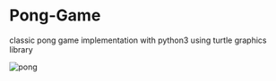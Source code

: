 # Pong-Game
classic pong game implementation with python3 using turtle graphics library

![pong](https://github.com/blackforklift/Pong-Game/assets/81161466/e87a4131-8a28-445f-983f-8d81f2e6d4c5)

